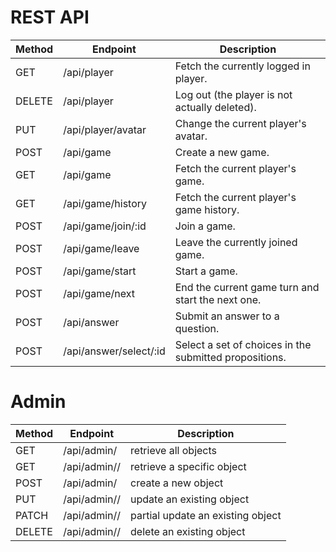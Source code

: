 # REST API

| Method | Endpoint | Description |
| ------ | -------- | ----------- |
| GET    | /api/player | Fetch the currently logged in player. |
| DELETE | /api/player | Log out (the player is not actually deleted). |
| PUT    | /api/player/avatar | Change the current player's avatar. |
| POST   | /api/game | Create a new game. |
| GET    | /api/game | Fetch the current player's game. |
| GET    | /api/game/history | Fetch the current player's game history. |
| POST   | /api/game/join/:id | Join a game. |
| POST   | /api/game/leave | Leave the currently joined game. |
| POST   | /api/game/start | Start a game. |
| POST   | /api/game/next | End the current game turn and start the next one. |
| POST   | /api/answer | Submit an answer to a question. |
| POST   | /api/answer/select/:id | Select a set of choices in the submitted propositions. |

# Admin

| Method | Endpoint | Description |
| ------ | -------- | ----------- |
| GET    | /api/admin/<model> | retrieve all objects
| GET    | /api/admin/<model>/<id> | retrieve a specific object
| POST   | /api/admin/<model> | create a new object
| PUT    | /api/admin/<model>/<id> | update an existing object
| PATCH  | /api/admin/<model>/<id> | partial update an existing object
| DELETE | /api/admin/<model>/<id> | delete an existing object
